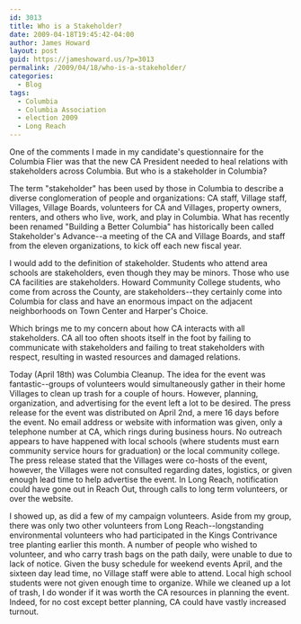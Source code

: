 ```yaml
---
id: 3013
title: Who is a Stakeholder?
date: 2009-04-18T19:45:42-04:00
author: James Howard
layout: post
guid: https://jameshoward.us/?p=3013
permalink: /2009/04/18/who-is-a-stakeholder/
categories:
  - Blog
tags:
  - Columbia
  - Columbia Association
  - election 2009
  - Long Reach
---
```

One of the comments I made in my candidate's questionnaire for the
Columbia Flier was that the new CA President needed to heal relations
with stakeholders across Columbia.  But who is a stakeholder in
Columbia?

The term "stakeholder" has been used by those in Columbia to describe
a diverse conglomeration of people and organizations:  CA staff,
Village staff, Villages, Village Boards, volunteers for CA and
Villages, property owners, renters, and others who live, work, and
play in Columbia.  What has recently been renamed "Building a Better
Columbia" has historically been called Stakeholder's Advance--a
meeting of the CA and Village Boards, and staff from the eleven
organizations, to kick off each new fiscal year.

I would add to the definition of stakeholder.  Students who attend
area schools are stakeholders, even though they may be minors.
Those who use CA facilities are stakeholders.  Howard Community
College students, who come from across the County, are stakeholders--they
certainly come into Columbia for class and have an enormous impact
on the adjacent neighborhoods on Town Center and Harper's Choice.

Which brings me to my concern about how CA interacts with all
stakeholders.  CA all too often shoots itself in the foot by failing
to communicate with stakeholders and failing to treat stakeholders
with respect, resulting in wasted resources and damaged relations.

Today (April 18th) was Columbia Cleanup.  The idea for the event
was fantastic--groups of volunteers would simultaneously gather in
their home Villages to clean up trash for a couple of hours.  However,
planning, organization, and advertising for the event left a lot
to be desired.  The press release for the event was distributed on
April 2nd, a mere 16 days before the event.  No email address or
website with information was given, only a telephone number at CA,
which rings during business hours.  No outreach appears to have
happened with local schools (where students must earn community
service hours for graduation) or the local community college.  The
press release stated that the Villages were co-hosts of the event,
however, the Villages were not consulted regarding dates, logistics,
or given enough lead time to help advertise the event.  In Long
Reach, notification could have gone out in Reach Out, through calls
to long term volunteers, or over the website.

I showed up, as did a few of my campaign volunteers.  Aside from
my group, there was only two other volunteers from Long Reach--longstanding
environmental volunteers who had participated in the Kings Contrivance
tree planting earlier this month.  A number of people who wished
to volunteer, and who carry trash bags on the path daily, were
unable to due to lack of notice.  Given the busy schedule for weekend
events April, and the sixteen day lead time, no Village staff were
able to attend.  Local high school students were not given enough
time to organize.  While we cleaned up a lot of trash, I do wonder
if it was worth the CA resources in planning the event.  Indeed,
for no cost except better planning, CA could have vastly increased
turnout.
